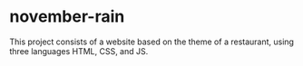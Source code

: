# november-rain
This project consists of a website based on the theme of a restaurant, using three languages HTML, CSS, and JS.
